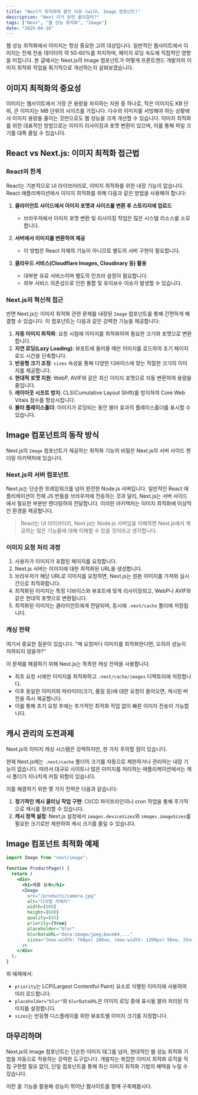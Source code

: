 ```yaml
---
title: "Next가 최적화에 꿀인 이유 (with. Image 컴포넌트)"
description: "Next 이거 완전 꿀이잖아?"
tags: ["Next", "웹 성능 최적화", "Image"]
date: "2025-04-18"
---
```


웹 성능 최적화에서 이미지는 항상 중요한 고려 대상입니다. 일반적인 웹사이트에서 이미지는 전체 전송 데이터의 약 50-60%를 차지하며, 페이지 로딩 속도에 직접적인 영향을 미칩니다. 본 글에서는 Next.js의 Image 컴포넌트가 어떻게 프론트엔드 개발자의 이미지 최적화 작업을 획기적으로 개선하는지 살펴보겠습니다.

## 이미지 최적화의 중요성

이미지는 웹사이트에서 가장 큰 용량을 차지하는 자원 중 하나로, 작은 이미지도 KB 단위, 큰 이미지는 MB 단위의 사이즈를 가집니다. 다수의 이미지를 서빙해야 하는 상황에서 이미지 용량을 줄이는 것만으로도 웹 성능을 크게 개선할 수 있습니다. 이미지 최적화를 위한 대표적인 방법으로는 이미지 리사이징과 포맷 변환이 있으며, 이를 통해 파일 크기를 대폭 줄일 수 있습니다.

## React vs Next.js: 이미지 최적화 접근법

### React의 한계

React는 기본적으로 UI 라이브러리로, 이미지 최적화를 위한 내장 기능이 없습니다. React 애플리케이션에서 이미지 최적화를 위해 다음과 같은 방법을 사용해야 합니다:

1. **클라이언트 사이드에서 이미지 포맷과 사이즈를 변환 후 스토리지에 업로드**

   - 브라우저에서 이미지 포맷 변환 및 리사이징 작업은 많은 시스템 리소스를 소모합니다.

2. **서버에서 이미지를 변환하여 제공**

   - 이 방법은 React 자체의 기능이 아니므로 별도의 서버 구현이 필요합니다.

3. **클라우드 서비스(Cloudflare Images, Cloudinary 등) 활용**
   - 대부분 유료 서비스이며 별도의 인프라 설정이 필요합니다.
   - 외부 서비스 의존성으로 인한 통합 및 유지보수 이슈가 발생할 수 있습니다.

### Next.js의 혁신적 접근

반면 Next.js는 이미지 최적화 관련 문제를 내장된 `Image` 컴포넌트를 통해 간편하게 해결할 수 있습니다. 이 컴포넌트는 다음과 같은 강력한 기능을 제공합니다:

1. **자동 이미지 최적화**: 요청 시점에 이미지를 최적화하여 필요한 크기와 포맷으로 변환합니다.
2. **지연 로딩(Lazy Loading)**: 뷰포트에 들어올 때만 이미지를 로드하여 초기 페이지 로드 시간을 단축합니다.
3. **반응형 크기 조정**: `sizes` 속성을 통해 다양한 디바이스에 맞는 적절한 크기의 이미지를 제공합니다.
4. **현대적 포맷 지원**: WebP, AVIF와 같은 최신 이미지 포맷으로 자동 변환하여 용량을 줄입니다.
5. **레이아웃 시프트 방지**: CLS(Cumulative Layout Shift)를 방지하여 Core Web Vitals 점수를 향상시킵니다.
6. **블러 플레이스홀더**: 이미지가 로딩되는 동안 블러 효과의 플레이스홀더를 표시할 수 있습니다.

## Image 컴포넌트의 동작 방식

Next.js의 `Image` 컴포넌트가 제공하는 최적화 기능의 비밀은 Next.js의 서버 사이드 렌더링 아키텍처에 있습니다.

### Next.js의 서버 컴포넌트

Next.js는 단순한 프레임워크를 넘어 완전한 Node.js 서버입니다. 일반적인 React 애플리케이션이 전체 JS 번들을 브라우저에 전송하는 것과 달리, Next.js는 서버 사이드에서 필요한 부분만 렌더링하여 전달합니다. 이러한 아키텍처는 이미지 최적화에 이상적인 환경을 제공합니다.

> React는 UI 라이브러리, Next.js는 Node.js 서버임을 이해하면 Next.js에서 제공하는 많은 기능들에 대해 이해할 수 있을 것이라고 생각합니다.

### 이미지 요청 처리 과정

1. 사용자가 이미지가 포함된 페이지를 요청합니다.
2. Next.js 서버는 이미지에 대한 최적화된 URL을 생성합니다.
3. 브라우저가 해당 URL로 이미지를 요청하면, Next.js는 원본 이미지를 가져와 실시간으로 최적화합니다.
4. 최적화된 이미지는 특정 디바이스와 뷰포트에 맞게 리사이징되고, WebP나 AVIF와 같은 현대적 포맷으로 변환됩니다.
5. 최적화된 이미지는 클라이언트에게 전달되며, 동시에 `.next/cache` 폴더에 저장됩니다.

### 캐싱 전략

여기서 중요한 질문이 있습니다. "매 요청마다 이미지를 최적화한다면, 오히려 성능이 저하되지 않을까?"

이 문제를 해결하기 위해 Next.js는 똑똑한 캐싱 전략을 사용합니다.

- 최초 요청 시에만 이미지를 최적화하고 `.next/cache/images` 디렉토리에 저장합니다.
- 이후 동일한 이미지와 파라미터(크기, 품질 등)에 대한 요청이 들어오면, 캐시된 버전을 즉시 제공합니다.
- 이를 통해 초기 요청 후에는 추가적인 최적화 작업 없이 빠른 이미지 전송이 가능합니다.

## 캐시 관리의 도전과제

Next.js의 이미지 캐싱 시스템은 강력하지만, 한 가지 주의할 점이 있습니다.

현재 Next.js에는 `.next/cache` 폴더의 크기를 자동으로 제한하거나 관리하는 내장 기능이 없습니다. 따라서 대규모 사이트나 많은 이미지를 처리하는 애플리케이션에서는 캐시 폴더가 지나치게 커질 위험이 있습니다.

이를 해결하기 위한 몇 가지 전략은 다음과 같습니다:

1. **정기적인 캐시 클리닝 작업 구현**: CI/CD 파이프라인이나 cron 작업을 통해 주기적으로 캐시를 정리할 수 있습니다.
2. **캐시 정책 설정**: Next.js 설정에서 `images.deviceSizes`와 `images.imageSizes`를 필요한 크기로만 제한하여 캐시 크기를 줄일 수 있습니다.

## Image 컴포넌트 최적화 예제

```jsx
import Image from "next/image";

function ProductPage() {
  return (
    <div>
      <h1>제품 상세</h1>
      <Image
        src="/products/camera.jpg"
        alt="디지털 카메라"
        width={800}
        height={600}
        quality={85}
        priority={true}
        placeholder="blur"
        blurDataURL="data:image/jpeg;base64,..."
        sizes="(max-width: 768px) 100vw, (max-width: 1200px) 50vw, 33vw"
      />
    </div>
  );
}
```

위 예제에서:

- `priority`는 LCP(Largest Contentful Paint) 요소로 식별된 이미지에 사용하여 미리 로드합니다.
- `placeholder="blur"`와 `blurDataURL`은 이미지 로딩 중에 표시될 블러 처리된 이미지를 설정합니다.
- `sizes`는 반응형 디스플레이를 위한 뷰포트별 이미지 크기를 지정합니다.

## 마무리하며

Next.js의 Image 컴포넌트는 단순한 이미지 태그를 넘어, 현대적인 웹 성능 최적화 기법을 자동으로 적용하는 강력한 도구입니다. 개발자는 복잡한 이미지 최적화 로직을 직접 구현할 필요 없이, 단일 컴포넌트를 통해 최신 이미지 최적화 기법의 혜택을 누릴 수 있습니다.

이런 꿀 기능을 활용해 성능이 뛰어난 웹사이트를 함께 구축해봅시다.
